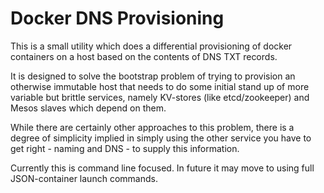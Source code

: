 # Docker DNS Provisioning

This is a small utility which does a differential provisioning of
docker containers on a host based on the contents of DNS TXT records.

It is designed to solve the bootstrap problem of trying to provision an
otherwise immutable host that needs to do some initial stand up of more
variable but brittle services, namely KV-stores (like etcd/zookeeper)
and Mesos slaves which depend on them.

While there are certainly other approaches to this problem, there is a
degree of simplicity implied in simply using the other service you have
to get right - naming and DNS - to supply this information.

Currently this is command line focused. In future it may move to using
full JSON-container launch commands.